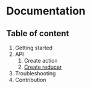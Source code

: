 # Documentation

## Table of content
1. Getting started
2. API
    1. Create action
    2. [Create reducer](./createReducer.md)
3. Troubleshooting
4. Contribution

